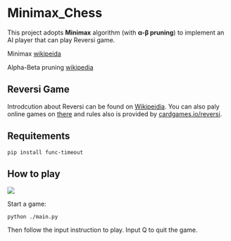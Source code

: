 # Minimax_Chess

This project adopts **Minimax** algorithm (with **α-β pruning**) to implement an AI player that can play Reversi game.

Minimax [wikipeida](https://en.wikipedia.org/wiki/Minimax)

Alpha-Beta pruning [wikipedia](https://en.wikipedia.org/wiki/Alpha–beta_pruning)

## Reversi Game

Introdcution about Reversi can be found on [Wikipeidia](https://en.wikipedia.org/wiki/Reversi). You can also paly online games on [there](https://cardgames.io/reversi/) and rules also is provided by [cardgames.io/reversi](https://cardgames.io/reversi/#rules).

## Requitements

```shell
pip install func-timeout
```

## How to play
![](./img/Reversi.gif)

Start a game:
```shell
python ./main.py
```

Then follow the input instruction to play. Input Q to quit the game.